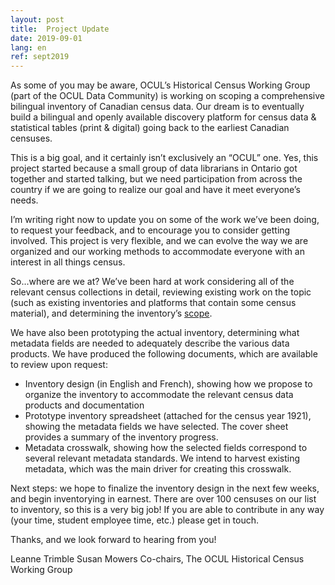 ```yaml
---
layout: post
title:  Project Update
date: 2019-09-01
lang: en
ref: sept2019
---
```


As some of you may be aware, OCUL’s Historical Census Working Group (part of the OCUL Data Community) is working on scoping a comprehensive bilingual inventory of Canadian census data. Our dream is to eventually build a bilingual and openly available discovery platform for census data & statistical tables (print & digital) going back to the earliest Canadian censuses.<!--more-->

This is a big goal, and it certainly isn’t exclusively an “OCUL” one. Yes, this project started because a small group of data librarians in Ontario got together and started talking, but we need participation from across the country if we are going to realize our goal and have it meet everyone’s needs.

I’m writing right now to update you on some of the work we’ve been doing, to request your feedback, and to encourage you to consider getting involved. This project is very flexible, and we can evolve the way we are organized and our working methods to accommodate everyone with an interest in all things census.

So...where are we at? We’ve been hard at work considering all of the relevant census collections in detail, reviewing existing work on the topic (such as existing inventories and platforms that contain some census material), and determining the inventory’s [scope](https://github.com/census-recensement/census-recensement.github.io/blob/master/en/about/vision.md).

We have also been prototyping the actual inventory, determining what metadata fields are needed to adequately describe the various data products. We have produced the following documents, which are available to review upon request:
- Inventory design (in English and French), showing how we propose to organize the inventory to accommodate the relevant census data products and documentation
- Prototype inventory spreadsheet (attached for the census year 1921), showing the metadata fields we have selected. The cover sheet provides a summary of the inventory progress.
- Metadata crosswalk, showing how the selected fields correspond to several relevant metadata standards. We intend to harvest existing metadata, which was the main driver for creating this crosswalk.

Next steps: we hope to finalize the inventory design in the next few weeks, and begin inventorying in earnest. There are over 100 censuses on our list to inventory, so this is a very big job! If you are able to contribute in any way (your time, student employee time, etc.) please get in touch.

Thanks, and we look forward to hearing from you!

Leanne Trimble
Susan Mowers
Co-chairs, The OCUL Historical Census Working Group
